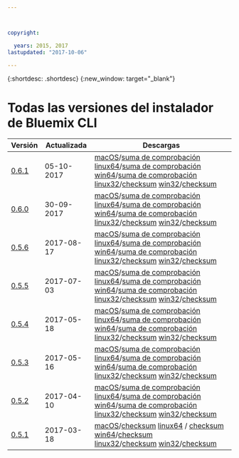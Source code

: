```yaml
---



copyright:

  years: 2015, 2017
lastupdated: "2017-10-06"

---
```



{:shortdesc: .shortdesc}
{:new_window: target="_blank"}

# Todas las versiones del instalador de Bluemix CLI


| Versión |  Actualizada  | Descargas | 
|---------|-----------|-----------|
| [0.6.1](https://github.com/IBM-Bluemix/bluemix-cli-release/releases/tag/v0.6.1) | 05-10-2017| [macOS](https://clis.ng.bluemix.net/download/bluemix-cli/0.6.1/osx)/[suma de comprobación](https://clis.ng.bluemix.net/download/bluemix-cli/0.6.1/osx/checksum)  [linux64](https://clis.ng.bluemix.net/download/bluemix-cli/0.6.1/linux64)/[suma de comprobación](https://clis.ng.bluemix.net/download/bluemix-cli/0.6.1/linux64/checksum)  [win64](https://clis.ng.bluemix.net/download/bluemix-cli/0.6.1/win64)/[suma de comprobación](https://clis.ng.bluemix.net/download/bluemix-cli/0.6.1/win64/checksum) <br> [linux32](https://clis.ng.bluemix.net/download/bluemix-cli/0.6.1/linux32)/[checksum](https://clis.ng.bluemix.net/download/bluemix-cli/0.6.1/linux32/checksum)  [win32](https://clis.ng.bluemix.net/download/bluemix-cli/0.6.1/win32)/[checksum](https://clis.ng.bluemix.net/download/bluemix-cli/0.6.1/win32/checksum) |
| [0.6.0](https://github.com/IBM-Bluemix/bluemix-cli-release/releases/tag/v0.6.0) | 30-09-2017| [macOS](https://clis.ng.bluemix.net/download/bluemix-cli/0.6.0/osx)/[suma de comprobación](https://clis.ng.bluemix.net/download/bluemix-cli/0.6.0/osx/checksum)  [linux64](https://clis.ng.bluemix.net/download/bluemix-cli/0.6.0/linux64)/[suma de comprobación](https://clis.ng.bluemix.net/download/bluemix-cli/0.6.0/linux64/checksum)  [win64](https://clis.ng.bluemix.net/download/bluemix-cli/0.6.0/win64)/[suma de comprobación](https://clis.ng.bluemix.net/download/bluemix-cli/0.6.0/win64/checksum) <br> [linux32](https://clis.ng.bluemix.net/download/bluemix-cli/0.6.0/linux32)/[checksum](https://clis.ng.bluemix.net/download/bluemix-cli/0.6.0/linux32/checksum)  [win32](https://clis.ng.bluemix.net/download/bluemix-cli/0.6.0/win32)/[checksum](https://clis.ng.bluemix.net/download/bluemix-cli/0.6.0/win32/checksum) |
| [0.5.6](https://github.com/IBM-Bluemix/bluemix-cli-release/releases/tag/v0.5.6) | 2017-08-17 | [macOS](https://clis.ng.bluemix.net/download/bluemix-cli/0.5.6/osx)/[suma de comprobación](https://clis.ng.bluemix.net/download/bluemix-cli/0.5.6/osx/checksum)  [linux64](https://clis.ng.bluemix.net/download/bluemix-cli/0.5.6/linux64)/[suma de comprobación](https://clis.ng.bluemix.net/download/bluemix-cli/0.5.6/linux64/checksum)  [win64](https://clis.ng.bluemix.net/download/bluemix-cli/0.5.6/win64)/[suma de comprobación](https://clis.ng.bluemix.net/download/bluemix-cli/0.5.6/win64/checksum) <br> [linux32](https://clis.ng.bluemix.net/download/bluemix-cli/0.5.6/linux32)/[checksum](https://clis.ng.bluemix.net/download/bluemix-cli/0.5.6/linux32/checksum)  [win32](https://clis.ng.bluemix.net/download/bluemix-cli/0.5.6/win32)/[checksum](https://clis.ng.bluemix.net/download/bluemix-cli/0.5.6/win32/checksum) |
| [0.5.5](https://github.com/IBM-Bluemix/bluemix-cli-release/releases/tag/v0.5.5) | 2017-07-03 | [macOS](https://clis.ng.bluemix.net/download/bluemix-cli/0.5.5/osx)/[suma de comprobación](https://clis.ng.bluemix.net/download/bluemix-cli/0.5.5/osx/checksum)  [linux64](https://clis.ng.bluemix.net/download/bluemix-cli/0.5.5/linux64)/[suma de comprobación](https://clis.ng.bluemix.net/download/bluemix-cli/0.5.5/linux64/checksum)  [win64](https://clis.ng.bluemix.net/download/bluemix-cli/0.5.5/win64)/[suma de comprobación](https://clis.ng.bluemix.net/download/bluemix-cli/0.5.5/win64/checksum) <br> [linux32](https://clis.ng.bluemix.net/download/bluemix-cli/0.5.5/linux32)/[checksum](https://clis.ng.bluemix.net/download/bluemix-cli/0.5.5/linux32/checksum)  [win32](https://clis.ng.bluemix.net/download/bluemix-cli/0.5.5/win32)/[checksum](https://clis.ng.bluemix.net/download/bluemix-cli/0.5.5/win32/checksum) |
| [0.5.4](https://github.com/IBM-Bluemix/bluemix-cli-release/releases/tag/v0.5.4) | 2017-05-18 | [macOS](https://clis.ng.bluemix.net/download/bluemix-cli/0.5.4/osx)/[suma de comprobación](https://clis.ng.bluemix.net/download/bluemix-cli/0.5.4/osx/checksum)  [linux64](https://clis.ng.bluemix.net/download/bluemix-cli/0.5.4/linux64)/[suma de comprobación](https://clis.ng.bluemix.net/download/bluemix-cli/0.5.4/linux64/checksum)  [win64](https://clis.ng.bluemix.net/download/bluemix-cli/0.5.4/win64)/[suma de comprobación](https://clis.ng.bluemix.net/download/bluemix-cli/0.5.4/win64/checksum) <br> [linux32](https://clis.ng.bluemix.net/download/bluemix-cli/0.5.4/linux32)/[checksum](https://clis.ng.bluemix.net/download/bluemix-cli/0.5.4/linux32/checksum)  [win32](https://clis.ng.bluemix.net/download/bluemix-cli/0.5.4/win32)/[checksum](https://clis.ng.bluemix.net/download/bluemix-cli/0.5.4/win32/checksum) |
| [0.5.3](https://github.com/IBM-Bluemix/bluemix-cli-release/releases/tag/v0.5.3) | 2017-05-16 | [macOS](https://clis.ng.bluemix.net/download/bluemix-cli/0.5.3/osx)/[suma de comprobación](https://clis.ng.bluemix.net/download/bluemix-cli/0.5.3/osx/checksum)  [linux64](https://clis.ng.bluemix.net/download/bluemix-cli/0.5.3/linux64)/[suma de comprobación](https://clis.ng.bluemix.net/download/bluemix-cli/0.5.3/linux64/checksum)  [win64](https://clis.ng.bluemix.net/download/bluemix-cli/0.5.3/win64)/[suma de comprobación](https://clis.ng.bluemix.net/download/bluemix-cli/0.5.3/win64/checksum) <br> [linux32](https://clis.ng.bluemix.net/download/bluemix-cli/0.5.3/linux32)/[checksum](https://clis.ng.bluemix.net/download/bluemix-cli/0.5.3/linux32/checksum)  [win32](https://clis.ng.bluemix.net/download/bluemix-cli/0.5.3/win32)/[checksum](https://clis.ng.bluemix.net/download/bluemix-cli/0.5.3/win32/checksum) | 
| [0.5.2](https://github.com/IBM-Bluemix/bluemix-cli-release/releases/tag/v0.5.2) | 2017-04-10 | [macOS](https://clis.ng.bluemix.net/download/bluemix-cli/0.5.2/osx)/[suma de comprobación](https://clis.ng.bluemix.net/download/bluemix-cli/0.5.2/osx/checksum)  [linux64](https://clis.ng.bluemix.net/download/bluemix-cli/0.5.2/linux64)/[suma de comprobación](https://clis.ng.bluemix.net/download/bluemix-cli/0.5.2/linux64/checksum)  [win64](https://clis.ng.bluemix.net/download/bluemix-cli/0.5.2/win64)/[suma de comprobación](https://clis.ng.bluemix.net/download/bluemix-cli/0.5.2/win64/checksum) <br> [linux32](https://clis.ng.bluemix.net/download/bluemix-cli/0.5.2/linux32)/[checksum](https://clis.ng.bluemix.net/download/bluemix-cli/0.5.2/linux32/checksum)  [win32](https://clis.ng.bluemix.net/download/bluemix-cli/0.5.2/win32)/[checksum](https://clis.ng.bluemix.net/download/bluemix-cli/0.5.2/win32/checksum) | 
| [0.5.1](https://github.com/IBM-Bluemix/bluemix-cli-release/releases/tag/v0.5.1) | 2017-03-18 | [macOS](https://clis.ng.bluemix.net/download/bluemix-cli/0.5.1/osx)/[checksum](https://clis.ng.bluemix.net/download/bluemix-cli/0.5.1/osx/checksum)  [linux64](https://clis.ng.bluemix.net/download/bluemix-cli/0.5.1/linux64) / [checksum](https://clis.ng.bluemix.net/download/bluemix-cli/0.5.1/linux64/checksum) [win64](https://clis.ng.bluemix.net/download/bluemix-cli/0.5.1/win64)/[checksum](https://clis.ng.bluemix.net/download/bluemix-cli/0.5.1/win64/checksum) <br> [linux32](https://clis.ng.bluemix.net/download/bluemix-cli/0.5.1/linux32)/[checksum](https://clis.ng.bluemix.net/download/bluemix-cli/0.5.1/linux32/checksum)  [win32](https://clis.ng.bluemix.net/download/bluemix-cli/0.5.1/win32)/[checksum](https://clis.ng.bluemix.net/download/bluemix-cli/0.5.1/win32/checksum) | 

